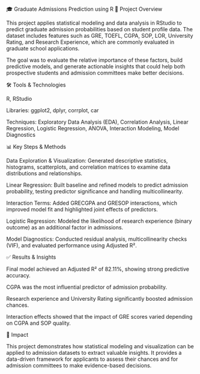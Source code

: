 🎓 Graduate Admissions Prediction using R
📌 Project Overview

This project applies statistical modeling and data analysis in RStudio to predict graduate admission probabilities based on student profile data.
The dataset includes features such as GRE, TOEFL, CGPA, SOP, LOR, University Rating, and Research Experience, which are commonly evaluated in graduate school applications.

The goal was to evaluate the relative importance of these factors, build predictive models, and generate actionable insights that could help both prospective students and admission committees make better decisions.

🛠️ Tools & Technologies

R, RStudio

Libraries: ggplot2, dplyr, corrplot, car

Techniques: Exploratory Data Analysis (EDA), Correlation Analysis, Linear Regression, Logistic Regression, ANOVA, Interaction Modeling, Model Diagnostics

📊 Key Steps & Methods

Data Exploration & Visualization: Generated descriptive statistics, histograms, scatterplots, and correlation matrices to examine data distributions and relationships.

Linear Regression: Built baseline and refined models to predict admission probability, testing predictor significance and handling multicollinearity.

Interaction Terms: Added GRECGPA and GRESOP interactions, which improved model fit and highlighted joint effects of predictors.

Logistic Regression: Modeled the likelihood of research experience (binary outcome) as an additional factor in admissions.

Model Diagnostics: Conducted residual analysis, multicollinearity checks (VIF), and evaluated performance using Adjusted R².

✅ Results & Insights

Final model achieved an Adjusted R² of 82.11%, showing strong predictive accuracy.

CGPA was the most influential predictor of admission probability.

Research experience and University Rating significantly boosted admission chances.

Interaction effects showed that the impact of GRE scores varied depending on CGPA and SOP quality.

🚀 Impact

This project demonstrates how statistical modeling and visualization can be applied to admission datasets to extract valuable insights.
It provides a data-driven framework for applicants to assess their chances and for admission committees to make evidence-based decisions.

